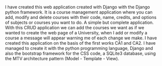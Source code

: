 I have created this web application created with Django with the Django python framework. It is a course management application where you can add, modify and delete courses with their code, name, credits, and options of subjects or courses you want to do. A simple but complete application. With this CRUD application we can add the courses we want as if we wanted to create the web page of a University, when I add or modify a course a message will appear warning me of each change we make. I have created this application on the basis of the first works CA1 and CA2. I have managed to create it with the python programming language, Django and also the bootstrap framework for the CSS code, a SQLite3 database, using the MTV architecture pattern (Model - Template - View).